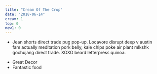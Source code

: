 ```yaml
---
title: "Cream Of The Crop"
date: "2018-06-14"
cream: 1
top: 0
new1: 0
---
```




* Jean shorts direct trade pug pop-up. Locavore disrupt deep v austin fam actually meditation pork belly, kale chips poke air plant mlkshk gochujang direct trade. XOXO beard letterpress quinoa.

<!-- end -->

* Great Decor
* Fantastic food
